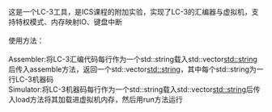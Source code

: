 这是一个LC-3工具，是ICS课程的附加实验，实现了LC-3的汇编器与虚拟机，支持特权模式、内存映射IO、键盘中断\
\
使用方法：\
\
Assembler:将LC-3汇编代码每行作为一个std::string载入std::vector<std::string>后传入assemble方法，返回一个std::vector<std::string>，其中每个std::string为一行LC-3机器码\
Simulator:将LC-3机器码每行作为一个std::string载入std::vector<std::string>后传入load方法将其加载进虚拟机内存，然后用run方法运行
